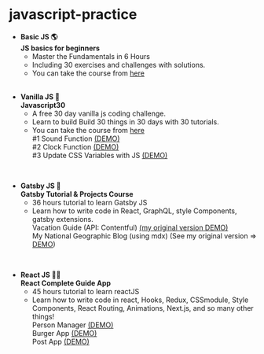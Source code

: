 # javascript-practice
<ul>
  <li>
    <b>Basic JS 🌎</b><br>
    <b>JS basics for beginners</b><br>
     <ul>
       <li>Master the Fundamentals in 6 Hours</li>
       <li>Including 30 exercises and challenges with solutions.</li>
       <li>You can take the course from <a href="https://www.udemy.com/course/javascript-basics-for-beginners/" >here</a>
       </li>
     <br>
     </ul>
  </li>
</ul>
      
 
<ul>
  <li>
    <b>Vanilla JS 🦄</b><br>
    <b>Javascript30</b>
    <ul>
      <li>A free 30 day vanilla js coding challenge.</li>
      <li>Learn to build Build 30 things in 30 days with 30 tutorials.</li>
      <li>You can take the course from <a href="https://javascript30.com/" >here</a><br>
          #1 Sound Function <a href="https://bit.ly/36sekb8">(DEMO)</a><br>
          #2 Clock Function <a href="https://bit.ly/36IJHP5">(DEMO)</a><br>
          #3 Update CSS Variables with JS <a href="https://bit.ly/2rR8qSd">(DEMO)</a><br>
      </li>
    </ul>
  </li>
</ul><br>


<ul>
    <li>
      <b>Gatsby JS 🌟</b><br>
      <b>Gatsby Tutorial & Projects Course</b><br>
      <ul>
        <li>36 hours tutorial to learn Gatsby JS<br></li>
        <li>Learn how to write code in React, GraphQL, style Components, gatsby extensions.<br>
        Vacation Guide (API: Contentful) <a href="#">(my original version DEMO)</a><br>
        My National Geographic Blog (using mdx) (See my original version => <a href="https://bit.ly/2Ng0pOt">DEMO</a>)<br>
        </li>
      </ul>
      </li>
  </ul><br>
  

  <ul>
    <li>
      <b>React JS 🤘🏼</b><br>
      <b>React Complete Guide App</b><br>
      <ul>
        <li>45 hours tutorial to learn reactJS<br></li>
        <li>Learn how to write code in react, Hooks, Redux, CSSmodule, Style Components, React Routing, Animations, Next.js, and so many other things!<br>
        Person Manager <a href="https://bit.ly/2RI9i6u">(DEMO)</a><br>
        Burger App <a href="https://bit.ly/2Pangfo">(DEMO)</a><br>
        Post App <a href="https://bit.ly/2RHqkRS">(DEMO)</a>
        </li>
      </ul>
      </li>
  </ul><br>
  
  
   
